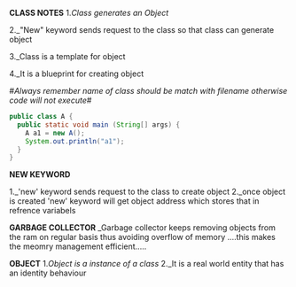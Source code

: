 **CLASS NOTES**
1._Class generates an Object_

2._"New" keyword sends request to the class so that class can generate object

3._Class is a template for object 

4._It is a blueprint for creating object

#*Always remember name of class should be match with filename otherwise code will not execute*#

```java
public class A {
  public static void main (String[] args) {
    A a1 = new A();
    System.out.println("a1");
  }
}
```
   **NEW KEYWORD**
   
1._'new' keyword sends request to the class to create object
2._once object is created 'new' keyword will get object address which stores that in refrence variabels


   **GARBAGE COLLECTOR**
   _Garbage collector keeps removing objects from the ram on regular basis thus avoiding overflow of memory 
   ....this makes the meomry management efficient.....
   
   **OBJECT**
   1._Object is a instance of a class_
   2._It is a real world entity that has an identity behaviour 
